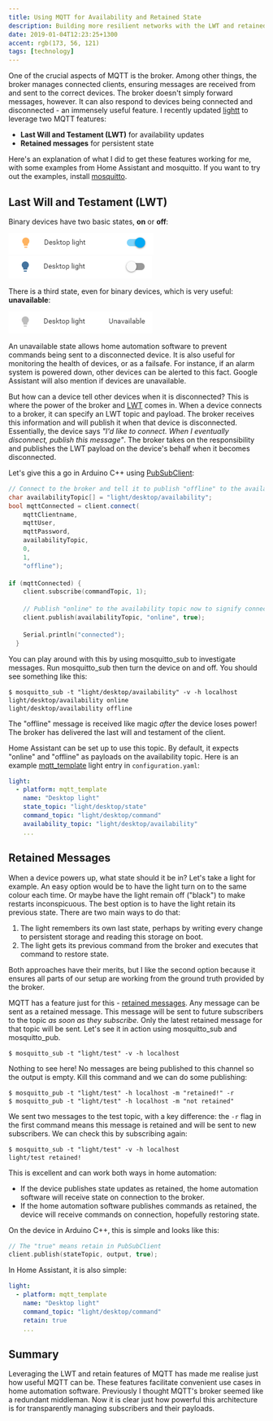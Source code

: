 ```yaml
---
title: Using MQTT for Availability and Retained State
description: Building more resilient networks with the LWT and retained state features of MQTT
date: 2019-01-04T12:23:25+1300
accent: rgb(173, 56, 121)
tags: [technology]
---
```


One of the crucial aspects of MQTT is the broker. Among other things, the broker manages connected clients, ensuring messages are received from and sent to the correct devices. The broker doesn't simply forward messages, however. It can also respond to devices being connected and disconnected - an immensely useful feature. I recently updated [lightt][] to leverage two MQTT features:

- **Last Will and Testament (LWT)** for availability updates
- **Retained messages** for persistent state

Here's an explanation of what I did to get these features working for me, with some examples from Home Assistant and mosquitto. If you want to try out the examples, install [mosquitto][mosquitto-install].

## Last Will and Testament (LWT)

Binary devices have two basic states, **on** or **off**:

![Home Assistant light on][capture_on]
![Home Assistant light off][capture_off]

There is a third state, even for binary devices, which is very useful: **unavailable**:

![Home Assistant light unavailable][capture_unavailable]

An unavailable state allows home automation software to prevent commands being sent to a disconnected device. It is also useful for monitoring the health of devices, or as a failsafe. For instance, if an alarm system is powered down, other devices can be alerted to this fact. Google Assistant will also mention if devices are unavailable.

But how can a device tell other devices when it is disconnected? This is where the power of the broker and [LWT][lwt] comes in. When a device connects to a broker, it can specify an LWT topic and payload. The broker receives this information and will publish it when that device is disconnected. Essentially, the device says _"I'd like to connect. When I eventually disconnect, publish this message"_. The broker takes on the responsibility and publishes the LWT payload on the device's behalf when it becomes disconnected.

Let's give this a go in Arduino C++ using [PubSubClient][pubsubclient]:

```cpp
// Connect to the broker and tell it to publish "offline" to the availability topic when disconnected in the future
char availabilityTopic[] = "light/desktop/availability";
bool mqttConnected = client.connect(
    mqttClientname,
    mqttUser,
    mqttPassword,
    availabilityTopic,
    0,
    1,
    "offline");

if (mqttConnected) {
    client.subscribe(commandTopic, 1);

    // Publish "online" to the availability topic now to signify connection
    client.publish(availabilityTopic, "online", true);

    Serial.println("connected");
  }
```

You can play around with this by using mosquitto_sub to investigate messages. Run mosquitto_sub then turn the device on and off. You should see something like this:

```shell
$ mosquitto_sub -t "light/desktop/availability" -v -h localhost
light/desktop/availability online
light/desktop/availability offline
```

The "offline" message is received like magic _after_ the device loses power! The broker has delivered the last will and testament of the client.

Home Assistant can be set up to use this topic. By default, it expects "online" and "offline" as payloads on the availability topic. Here is an example [mqtt_template][] light entry in `configuration.yaml`:

```yaml
light:
  - platform: mqtt_template
    name: "Desktop light"
    state_topic: "light/desktop/state"
    command_topic: "light/desktop/command"
    availability_topic: "light/desktop/availability"
    ...
```

## Retained Messages

When a device powers up, what state should it be in? Let's take a light for example. An easy option would be to have the light turn on to the same colour each time. Or maybe have the light remain off ("black") to make restarts inconspicuous. The best option is to have the light retain its previous state. There are two main ways to do that:

1. The light remembers its own last state, perhaps by writing every change to persistent storage and reading this storage on boot.
1. The light gets its previous command from the broker and executes that command to restore state.

Both approaches have their merits, but I like the second option because it ensures all parts of our setup are working from the ground truth provided by the broker.

MQTT has a feature just for this - [retained messages][retain]. Any message can be sent as a retained message. This message will be sent to future subscribers to the topic _as soon as they subscribe_. Only the latest retained message for that topic will be sent. Let's see it in action using mosquitto_sub and mosquitto_pub.

```shell
$ mosquitto_sub -t "light/test" -v -h localhost

```

Nothing to see here! No messages are being published to this channel so the output is empty. Kill this command and we can do some publishing:

```shell
$ mosquitto_pub -t "light/test" -h localhost -m "retained!" -r
$ mosquitto_pub -t "light/test" -h localhost -m "not retained"
```

We sent two messages to the test topic, with a key difference: the `-r` flag in the first command means this message is retained and will be sent to new subscribers. We can check this by subscribing again:

```shell
$ mosquitto_sub -t "light/test" -v -h localhost
light/test retained!
```

This is excellent and can work both ways in home automation:

- If the device publishes state updates as retained, the home automation software will receive state on connection to the broker.
- If the home automation software publishes commands as retained, the device will receive commands on connection, hopefully restoring state.

On the device in Arduino C++, this is simple and looks like this:

```cpp
// The "true" means retain in PubSubClient
client.publish(stateTopic, output, true);
```

In Home Assistant, it is also simple:

```yaml
light:
  - platform: mqtt_template
    name: "Desktop light"
    command_topic: "light/desktop/command"
    retain: true
    ...
```

## Summary

Leveraging the LWT and retain features of MQTT has made me realise just how useful MQTT can be. These features facilitate convenient use cases in home automation software. Previously I thought MQTT's broker seemed like a redundant middleman. Now it is clear just how powerful this architecture is for transparently managing subscribers and their payloads.

[lightt]: https://github.com/albertnis/lightt
[mosquitto-install]: https://mosquitto.org/download/
[lwt]: https://www.hivemq.com/blog/mqtt-essentials-part-9-last-will-and-testament/
[retain]: https://www.hivemq.com/blog/mqtt-essentials-part-8-retained-messages/
[capture_on]: ./capture_on.png
[capture_off]: ./capture_off.png
[capture_unavailable]: ./capture_unavailable.png
[pubsubclient]: https://github.com/knolleary/pubsubclient
[mqtt_template]: https://www.home-assistant.io/components/light.mqtt/#template-schema
